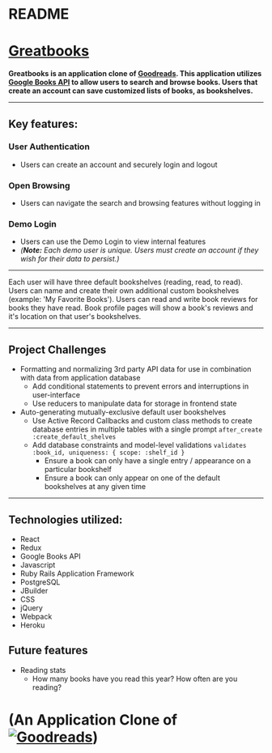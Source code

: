 # README

# [Greatbooks](https://grandbooks.herokuapp.com/#/)
__Greatbooks is an application clone of [Goodreads](https://www.goodreads.com).  This application utilizes [Google Books API](https://books.google.com) to allow users to search and browse books. Users that create an account can save customized lists of books, as bookshelves.__
***
## Key features:
### **User Authentication**
* Users can create an account and securely login and logout
### **Open Browsing**
* Users can navigate the search and browsing features without logging in
### **Demo Login**
* Users can use the Demo Login to view internal features
* *(__Note:__ Each demo user is unique.  Users must create an account if they wish for their data to persist.)*
***
Each user will have three default bookshelves (reading, read, to read). Users can name and create their own additional custom bookshelves (example: 'My Favorite Books').  Users can read and write book reviews for books they have read.  Book profile pages will show a book's reviews and it's location on that user's bookshelves.
***
## Project Challenges
* Formatting and normalizing 3rd party API data for use in combination with data from application database
    * Add conditional statements to prevent errors and interruptions in user-interface
    * Use reducers to manipulate data for storage in frontend state
* Auto-generating mutually-exclusive default user bookshelves
    * Use Active Record Callbacks and custom class methods to create database entries in multiple tables with a single prompt
    `after_create :create_default_shelves`
    * Add database constraints and model-level validations
    `validates :book_id, uniqueness: { scope: :shelf_id }`
        * Ensure a book can only have a single entry / appearance on a particular bookshelf
        * Ensure a book can only appear on one of the default bookshelves at any given time

***
## Technologies utilized:
* React
* Redux
* Google Books API
* Javascript
* Ruby Rails Application Framework
* PostgreSQL
* JBuilder
* CSS
* jQuery
* Webpack
* Heroku

## Future features
* Reading stats
    * How many books have you read this year? How often are you reading? 

# (An Application Clone of [![Goodreads](https://s.gr-assets.com/assets/home/header_logo-8d96d7078a3d63f9f31d92282fd67cf4.png)](https://www.goodreads.com))